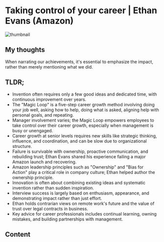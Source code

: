 <!-- Message: 95 -->
# Taking control of your career | Ethan Evans (Amazon)
![thumbnail](https://i.ytimg.com/vi/GB0P0_nFPTA/maxresdefault.jpg)

## My thoughts

When narrating our achievements, it's essential to emphasize the impact, rather than merely mentioning what we did.

## TLDR;
- Invention often requires only a few good ideas and dedicated time, with continuous improvement over years.
- The "Magic Loop" is a five-step career growth method involving doing your job well, asking how to help, doing what is asked, aligning help with personal goals, and repeating.
- Manager involvement varies; the Magic Loop empowers employees to take control over their career growth, especially when management is busy or unengaged.
- Career growth at senior levels requires new skills like strategic thinking, influence, and coordination, and can be slow due to organizational structure.
- Failure is survivable with ownership, proactive communication, and rebuilding trust; Ethan Evans shared his experience failing a major Amazon launch and recovering.
- Amazon leadership principles such as "Ownership" and "Bias for Action" play a critical role in company culture; Ethan helped author the ownership principle.
- Innovation is often about combining existing ideas and systematic invention rather than sudden inspiration.
- Interview success is largely based on enthusiasm, appearance, and demonstrating impact rather than just effort.
- Ethan holds contrarian views on remote work's future and the value of trust over legal contracts in business.
- Key advice for career professionals includes continual learning, owning mistakes, and building partnerships with management.



## Content


